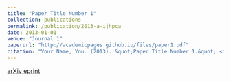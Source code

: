 ```yaml
---
title: "Paper Title Number 1"
collection: publications
permalink: /publication/2013-a-ijhpca
date: 2013-01-01
venue: "Journal 1"
paperurl: "http://academicpages.github.io/files/paper1.pdf"
citation: "Your Name, You. (2013). &quot;Paper Title Number 1.&quot; <i>Journal 1</i>, 1(1):X."
---
```


[arXiv eprint]()
